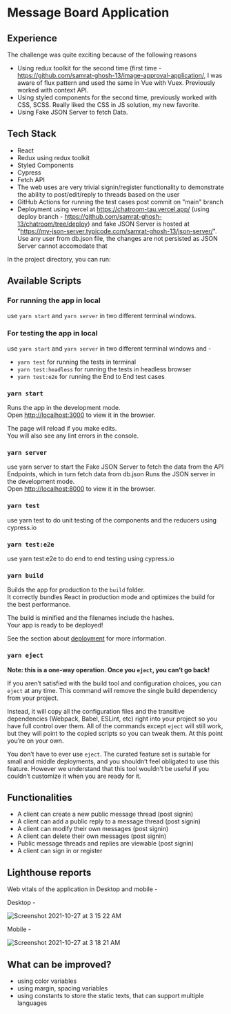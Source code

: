 # Message Board Application

## Experience

The challenge was quite exciting because of the following reasons
- Using redux toolkit for the second time (first time - https://github.com/samrat-ghosh-13/image-approval-application/, I was aware of flux pattern and used the same in Vue with Vuex. Previously worked with context API.
- Using styled components for the second time, previously worked with CSS, SCSS. Really liked the CSS in JS solution, my new favorite.
- Using Fake JSON Server to fetch Data.

## Tech Stack

- React
- Redux using redux toolkit
- Styled Components
- Cypress
- Fetch API
- The web uses are very trivial signin/register functionality to demonstrate the ability to post/edit/reply to threads based on the user
- GitHub Actions for running the test cases post commit on "main" branch
- Deployment using vercel at https://chatroom-tau.vercel.app/ (using deploy branch - https://github.com/samrat-ghosh-13/chatroom/tree/deploy) and fake JSON Server is hosted at "https://my-json-server.typicode.com/samrat-ghosh-13/json-server/". Use any user from db.json file, the changes are not persisted as JSON Server cannot accomodate that

In the project directory, you can run:

## Available Scripts

### For running the app in local

use `yarn start` and `yarn server` in two different terminal windows.

### For testing the app in local

use `yarn start` and `yarn server` in two different terminal windows and - 
- `yarn test` for running the tests in terminal
- `yarn test:headless` for running the tests in headless browser
- `yarn test:e2e` for running the End to End test cases

### `yarn start`

Runs the app in the development mode.<br />
Open [http://localhost:3000](http://localhost:3000) to view it in the browser.

The page will reload if you make edits.<br />
You will also see any lint errors in the console.

### `yarn server`

use yarn server to start the Fake JSON Server to fetch the data from the API Endpoints, which in turn fetch data from db.json
Runs the JSON server in the development mode.<br />
Open [http://localhost:8000](http://localhost:8000) to view it in the browser.

### `yarn test`

use yarn test to do unit testing of the components and the reducers using cypress.io

### `yarn test:e2e`

use yarn test:e2e to do end to end testing using cypress.io

### `yarn build`

Builds the app for production to the `build` folder.<br />
It correctly bundles React in production mode and optimizes the build for the best performance.

The build is minified and the filenames include the hashes.<br />
Your app is ready to be deployed!

See the section about [deployment](https://facebook.github.io/create-react-app/docs/deployment) for more information.

### `yarn eject`

**Note: this is a one-way operation. Once you `eject`, you can’t go back!**

If you aren’t satisfied with the build tool and configuration choices, you can `eject` at any time. This command will remove the single build dependency from your project.

Instead, it will copy all the configuration files and the transitive dependencies (Webpack, Babel, ESLint, etc) right into your project so you have full control over them. All of the commands except `eject` will still work, but they will point to the copied scripts so you can tweak them. At this point you’re on your own.

You don’t have to ever use `eject`. The curated feature set is suitable for small and middle deployments, and you shouldn’t feel obligated to use this feature. However we understand that this tool wouldn’t be useful if you couldn’t customize it when you are ready for it.

## Functionalities
- A client can create a new public message thread (post signin)
- A client can add a public reply to a message thread (post signin)
- A client can modify their own messages (post signin)
- A client can delete their own messages (post signin)
- Public message threads and replies are viewable (post signin)
- A client can sign in or register

## Lighthouse reports

Web vitals of the application in Desktop and mobile - 

Desktop -

![Screenshot 2021-10-27 at 3 15 22 AM](https://user-images.githubusercontent.com/22419506/138965744-bac996bf-7809-4a98-98ed-5927f054059f.png)

Mobile - 

![Screenshot 2021-10-27 at 3 18 21 AM](https://user-images.githubusercontent.com/22419506/138965980-3f7e9d8b-1006-4422-b3cd-d415254bd5c4.png)

## What can be improved? 

- using color variables
- using margin, spacing variables
- using constants to store the static texts, that can support multiple languages
